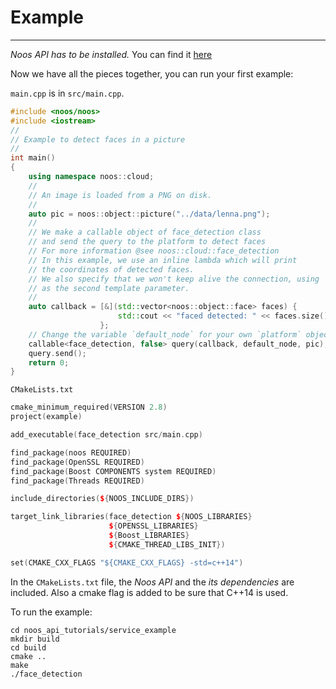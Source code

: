 # Example
-----

_Noos API has to be installed._ 
You can find it [here](https://github.com/ortelio/noos-api-cpp)

Now we have all the pieces together, you can run your first example:

`main.cpp` is in `src/main.cpp`.

```cpp
#include <noos/noos>
#include <iostream>
// 
// Example to detect faces in a picture
// 
int main()
{
    using namespace noos::cloud;
    // 
    // An image is loaded from a PNG on disk.
    // 
    auto pic = noos::object::picture("../data/lenna.png");
    // 
    // We make a callable object of face_detection class 
    // and send the query to the platform to detect faces 
    // For more information @see noos::cloud::face_detection
    // In this example, we use an inline lambda which will print
    // the coordinates of detected faces.
    // We also specify that we won't keep alive the connection, using `false`
    // as the second template parameter.
    // 
    auto callback = [&](std::vector<noos::object::face> faces) { 
                        std::cout << "faced detected: " << faces.size() << std::endl;
                    };
	// Change the variable `default_node` for your own `platform` object
    callable<face_detection, false> query(callback, default_node, pic);
    query.send();
    return 0;
}
```

`CMakeLists.txt`

```cpp
cmake_minimum_required(VERSION 2.8)
project(example)

add_executable(face_detection src/main.cpp)

find_package(noos REQUIRED)
find_package(OpenSSL REQUIRED)
find_package(Boost COMPONENTS system REQUIRED)
find_package(Threads REQUIRED)

include_directories(${NOOS_INCLUDE_DIRS})

target_link_libraries(face_detection ${NOOS_LIBRARIES}
                      ${OPENSSL_LIBRARIES}
                      ${Boost_LIBRARIES}
                      ${CMAKE_THREAD_LIBS_INIT})

set(CMAKE_CXX_FLAGS "${CMAKE_CXX_FLAGS} -std=c++14")
```

In the `CMakeLists.txt` file, the _Noos API_ and the _its dependencies_ are included.
Also a cmake flag is added to be sure that C++14 is used.

To run the example:

```shell
cd noos_api_tutorials/service_example
mkdir build
cd build
cmake ..
make
./face_detection
```
